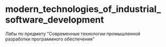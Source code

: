 # modern_technologies_of_industrial_software_development
Лабы по предмету "Современные технологии промышленной разработки программного обеспечения"
